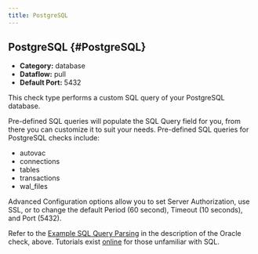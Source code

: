 ```yaml
---
title: PostgreSQL
---
```


## PostgreSQL {#PostgreSQL}
 * **Category:** database
 * **Dataflow:** pull
 * **Default Port:** 5432

This check type performs a custom SQL query of your PostgreSQL database.

Pre-defined SQL queries will populate the SQL Query field for you, from there you can customize it to suit your needs. Pre-defined SQL queries for PostgreSQL checks include:
 * autovac
 * connections
 * tables
 * transactions
 * wal_files

Advanced Configuration options allow you to set Server Authorization, use SSL, or to change the default Period (60 second), Timeout (10 seconds), and Port (5432).

Refer to the [Example SQL Query Parsing](/circonus/data-collection/check-types/oracle#ExampleSQLQueryParsing) in the description of the Oracle check, above. Tutorials exist [online](http://www.w3schools.com/sql/default.asp) for those unfamiliar with SQL.
